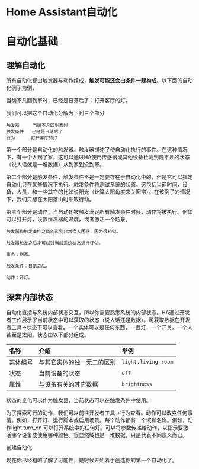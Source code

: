# Home Assistant自动化

# 自动化基础

## 理解自动化

所有自动化都由触发器与动作组成，**触发可能还会由条件一起构成**。以下面的自动化例子为例，

当魏不凡回到家时，已经是日落后了：打开客厅的灯。

我们可以把这个自动化分解为下列三个部分

```
触发器     当魏不凡回到家时
触发条件   已经是日落后了
行为      打开客厅的灯
```

第一个部分是自动化的触发器。触发器描述了使自动化执行的事件。在这种情况下，有一个人到了家，这可以通过HA使用传感器或其他设备检测到魏不凡的状态（说人话就是一堆数据）从到家到没到家。

第二个部分是触发条件，触发条件不是一定要存在于自动化中的，但是它可以指定自动化只在某些情况下执行。触发条件将测试系统的状态。这包括当前时间，设备，人员，和一些其它的比如说阳光（计算太阳角度来关窗帘）。在该例子的情况下，我们只想在太阳落山时采取行动。

第三个部分是动作，当自动化被触发满足所有触发条件时候，动作将被执行。例如可以打开灯，设置恒温器的温度，或者激活一个场景。



```
触发器和触发条件之间的区别非常令人困惑，因为很相似。

触发器触发之后才可以对当前系统状态进行评估。

事务：到家。

触发条件：日落之后。

动作：开灯。
```



## 探索内部状态

自动化直接与系统内部状态交互，所以你需要熟悉系统的内部状态。HA通过开发者工作展示了当前状态中可以获取的状态（说人话还是数据）。可获取数据在开发者工具->状态下可以查看。一个实体可以是任何东西。一盏灯，一个开关，一个人甚至是太阳。状态由以下部分组成。

| 名称     | 介绍                       | 举例                |
| :------- | :------------------------- | :------------------ |
| 实体编号 | 与其它实体的独一无二的区别 | `light.living_room` |
| 状态     | 当前设备的状态             | `off`               |
| 属性     | 与设备有关的其它数据       | `brightness`        |

状态的变化可以作为触发器，当前状态可以在触发条件中使用。

为了探索可行的动作，我们可以前往开发者工具->行为查看。动作可以改变任何事情。例如，打开灯、运行脚本或启用场景。每个动作都有一个域和名称。例如，动作light.turn_on 可以打开系统中的任何灯。可以将参数传递给动作，以指示要激活哪个设备或使用哪种颜色。很显然域也是一堆数据，只是代表不同意义而已。

创建自动化

现在你已经粗略了解了可能性，是时候开始着手创造你的第一个自动化了。

